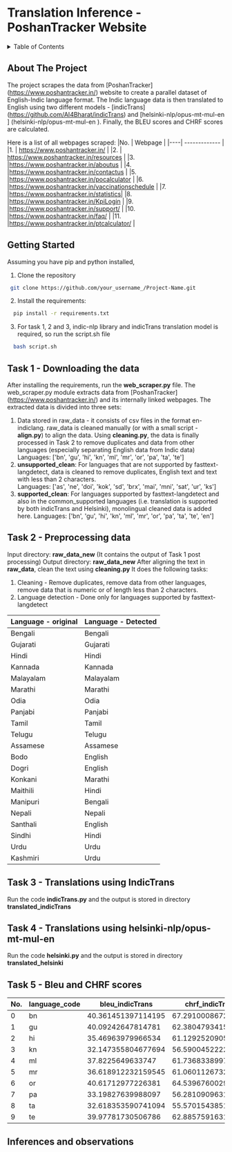 # Translation Inference - PoshanTracker Website

<!-- TABLE OF CONTENTS -->
<details>
  <summary>Table of Contents</summary>
  <ol>
    <li>
      <a href="#about-the-project">About The Project</a>
    </li>
    <li>
      <a href="#getting-started">Getting Started</a>
    </li>
    <li><a href="#task1">Task 1</a></li>
    <li><a href="#task2">Task 2</a></li>
    <li><a href="#task3">Task 3</a></li>
    <li><a href="#task4">Task 4</a></li>
    <li><a href="#task5">Task 5</a></li>
    <li><a href="#observations">Observations</a></li>
  </ol>
</details>


<!-- ABOUT THE PROJECT -->
## About The Project
The project scrapes the data from [PoshanTracker] (https://www.poshantracker.in/) website to create a parallel dataset of English-Indic language format. The Indic language data is then translated to English using two different models - [indicTrans] (https://github.com/AI4Bharat/indicTrans) and [helsinki-nlp/opus-mt-mul-en ] (helsinki-nlp/opus-mt-mul-en ). Finally, the BLEU scores and CHRF scores are calculated.

Here is a list of all webpages scraped:
|No. | Webpage  |
|----| ------------- | 
|1. | https://www.poshantracker.in/ | 
|2. | https://www.poshantracker.in/resources | 
|3. |https://www.poshantracker.in/aboutus |
|4. |https://www.poshantracker.in/contactus |
|5. |https://www.poshantracker.in/pocalculator |
|6. |https://www.poshantracker.in/vaccinationschedule |
|7. |https://www.poshantracker.in/statistics| 
|8. |https://www.poshantracker.in/KpiLogin |
|9. |https://www.poshantracker.in/support/ |
|10. |https://www.poshantracker.in/faq/ |
|11. |https://www.poshantracker.in/ptcalculator/ |

<!-- GETTING STARTED -->
## Getting Started
Assuming you have pip and python installed,
1. Clone the repository
  ```sh
   git clone https://github.com/your_username_/Project-Name.git
   ```
 2. Install the requirements:
 ```sh
   pip install -r requirements.txt
   ```
 3. For task 1, 2 and 3, indic-nlp library and indicTrans translation model is required, so run the script.sh file
 ```sh
   bash script.sh
   ```
<!-- Task 1 -->
## Task 1 - Downloading the data

After installing the requirements, run the **web_scraper.py** file. The web_scraper.py module extracts data from [PoshanTracker] (https://www.poshantracker.in/) and its internally linked webpages.
The extracted data is divided into three sets:
1. Data stored in raw_data - it consists of csv files in the format en-indiclang. raw_data is cleaned manually (or with a small script - **align.py**) to align the data. Using **cleaning.py**, the data is finally processed in Task 2 to remove duplicates and data from other languages (especially separating English data from Indic data) </br>
Languages: ['bn', 'gu', 'hi', 'kn', 'ml', 'mr', 'or', 'pa', 'ta', 'te']
2. **unsupported_clean**: For languages that are not supported by fasttext-langdetect, data is cleaned to remove duplicates, English text and text with less than 2 characters.</br>
Languages: ['as', 'ne', 'doi', 'kok', 'sd', 'brx', 'mai', 'mni', 'sat', 'ur', 'ks']
3. **supported_clean**: For languages supported by fasttext-langdetect and also in the common_supported languages (i.e. translation is supported by both indicTrans and Helsinki), monolingual cleaned data is added here. 
Languages: ['bn', 'gu', 'hi', 'kn', 'ml', 'mr', 'or', 'pa', 'ta', 'te', 'en']

<!-- Task 2 -->
## Task 2 - Preprocessing data
Input directory: **raw_data_new**  (It contains the output of Task 1 post processing)
Output directory: **raw_data_new** 
After aligning the text in **raw_data**, clean the text using **cleaning.py**
It does the following tasks:
1. Cleaning - Remove duplicates, remove data from other languages, remove data that is numeric or of length less than 2 characters.
2. Language detection - Done only for languages supported by fasttext-langdetect

|Language - original | Language - Detected |
|----| ------------- | 
|Bengali| Bengali |
|Gujarati | Gujarati |
|Hindi | Hindi |
|Kannada | Kannada |
|Malayalam | Malayalam|
|Marathi | Marathi|
|Odia | Odia |
|Panjabi |Panjabi |
|Tamil | Tamil |
|Telugu | Telugu |
|Assamese | Assamese |
|Bodo | English |
|Dogri | English |
|Konkani | Marathi |
|Maithili | Hindi |
|Manipuri | Bengali |
|Nepali | Nepali |
|Santhali | English |
|Sindhi | Hindi |
|Urdu | Urdu |
|Kashmiri | Urdu |

<!-- Task 3 -->
## Task 3 - Translations using IndicTrans
Run the code **indicTrans.py** and the output is stored in directory **translated_indicTrans**

<!-- Task 4 -->
## Task 4 - Translations using helsinki-nlp/opus-mt-mul-en 

Run the code **helsinki.py** and the output is stored in directory **translated_helsinki**

<!-- Task 5 -->
## Task 5 - Bleu and CHRF scores

|No. |language_code|bleu_indicTrans   |chrf_indicTrans   |bleu_helsinki     |chrf_helsinki     |
|------|-------------|------------------|------------------|------------------|------------------|
|0     |bn           |40.361451397114195|67.29100086720587 |15.008718294521943|38.459893968335855|
|1     |gu           |40.09242647814781 |62.38047934152201 |17.519435117029424|41.67385242030943 |
|2     |hi           |35.46963979966534 |61.12925209053163 |11.225427865557949|38.59222728367872 |
|3     |kn           |32.147355804677694|56.59004522220443 |15.618151502462212|38.06799170855191 |
|4     |ml           |37.8225649633747  |61.7368338997521  |15.2814778557767  |39.55520687508669 |
|5     |mr           |36.618912232159545|61.060112673233135|15.732443365648534|40.030517925746025|
|6     |or           |40.61712977226381 |64.53967600298299 |11.310679447675124|36.57590226441299 |
|7     |pa           |33.19827639988097 |56.28109096317498 |16.424478002794018|40.2022064113979  |
|8     |ta           |32.618353590741094|55.570154385196666|14.990324396869909|38.452540317035634|
|9     |te           |39.97781730506786 |62.885759163173674|20.18320840530373 |43.50483959356902 |


<!-- Observations -->
## Inferences and observations




